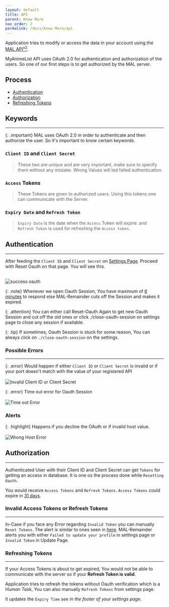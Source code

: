 ```yaml
---
layout: default
title: API
parent: Know More
nav_order: 2
permalink: /docs/Know More/api
---
```


Application tries to modify or access the data in your account using the [MAL API<sup>v2</sup>](https://myanimelist.net/apiconfig/references/api/v2).

MyAnimeList API uses OAuth 2.0 for authentication and authorization of the users. So one of our first steps is to get authorized by the MAL server.

## Process
- [Authentication](#authentication)
- [Authorization](#authorization)
- [Refreshing Tokens](#refreshing-tokens)


## Keywords
____

{: .important}
MAL uses OAuth 2.0 in order to authenticate and then authorize the user. So it's important to know certain keywords.

### `Client ID` and `Client Secret`

> These two are unique and are very important, make sure to specify them without any mistake. Wrong Values will led failed authentication.

### `Access` Tokens

> These Tokens are given to authorized users. Using this tokens one can communicate with the Server.

### `Expiry Date` and `Refresh Token`

> `Expiry Date` is the date when the `Access` Token will expire. and `Refresh Token` is used for refreshing the `Access token`. 



## Authentication
----


After feeding the `Client ID` and `Client Secret` on [Settings Page](../settings). Proceed with Reset Oauth on that page. You will see this. <br><br>

![success oauth](../../../assets/success.jpg "Success Oauth")


{: .note}
Whenever we open Oauth Session, You have maximum of [6 minutes](https://github.com/RahulARanger/MAL-Remainder/blob/c03bdfdb86e2a4b1b9b10138f62e30c64a2ceecd/MAL_Remainder/oauth_responder.py#L111) to respond else MAL-Remainder cuts off the Session and makes it expired.


{: .attention}
You can either call Reset-Oauth Again to get new Oauth Session and cut off the old ones or click ./close-oauth-session on settings page to close any session if available.


{: .tip}
If sometimes, Oauth Session is stuck for some reason, You can always click on `./close-oauth-session` on the settings.



### Possible Errors
----


{: .error}
Would happen if either `Client ID` or `Client Secret` is invalid or if your port doesn't match with the value of your registered API  <br><br> ![Invalid Client ID or Client Secret](../../../assets/error_oauth.jpg "Invalid Client ID or Client Secret")


{: .error}
Time out error for Oauth Session <br><br> ![Time out Error](../../../assets/time-out.jpg "time out error")

### Alerts

{: .highlight}
Happens if you decline the OAuth or if invalid host value. <br><br> ![Wrong Host Error](../../../assets/bad_errors.jpg "Wrong Host Error")


## Authorization
----

Authenticated User with their Client ID and Client Secret can get `Tokens` for getting an access in database. It is one os the process done while `Resetting Oauth`. 


You would receive `Access Tokens` and `Refresh Tokens`. `Access Tokens` could expire in [31 days](https://myanimelist.net/blog.php?eid=835707#:~:text=a1b2c3d4e5...%22%2C%0A%20%20%20%20%22refresh_token%22%3A%20%22z9y8x7w6u5...%22%0A%7D-,IMPORTANT,-%3A%20currently%2C%20the%20lifetime).


### Invalid Access Tokens or Refresh Tokens
---
In-Case if you face any Error regarding `Invalid Token` you can manually `Reset Tokens`. The alert is similar to ones seen in [here](#alerts). MAL-Remainder alerts you with either `Failed to update your profile` in settings page or `Invalid Token` in Update Page.


### Refreshing Tokens
---

If your Access Tokens is about to get expired, You would not be able to communicate with the server so if your **Refresh Token is valid**.

Application tries to refresh the tokens without Oauth verification which is a _Human Task_, You can also manually `Refresh Tokens` from settings page.

It updates the `Expiry Time` _see in the footer of your settings page_. 

